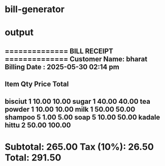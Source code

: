 # bill-generator


# output

============== BILL RECEIPT ==============
Customer Name: bharat
Billing Date : 2025-05-30 02:14 pm
------------------------------------------
Item              Qty      Price      Total
------------------------------------------
bisciut             1      10.00      10.00
sugar               1      40.00      40.00
tea powder          1      10.00      10.00
milk                1      50.00      50.00
shampoo             5       1.00       5.00
soap                5      10.00      50.00
kadale hittu        2      50.00     100.00
------------------------------------------
Subtotal:                          265.00
Tax (10%):                          26.50
Total:                             291.50
==========================================

